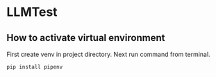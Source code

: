 # LLMTest

## How to activate virtual environment
First create venv in project directory. 
Next run command from terminal.

```bash
pip install pipenv
```